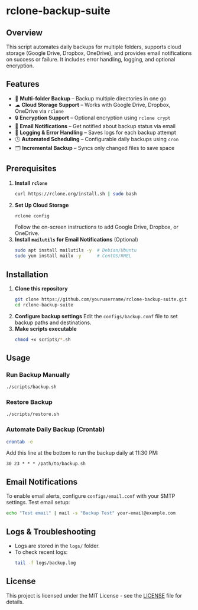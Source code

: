 # rclone-backup-suite

## Overview
This script automates daily backups for multiple folders, supports cloud storage (Google Drive, Dropbox, OneDrive), and provides email notifications on success or failure. It includes error handling, logging, and optional encryption.

## Features
- 📁 **Multi-folder Backup** – Backup multiple directories in one go
- ☁ **Cloud Storage Support** – Works with Google Drive, Dropbox, OneDrive via `rclone`
- 🔒 **Encryption Support** – Optional encryption using `rclone crypt`
- 📧 **Email Notifications** – Get notified about backup status via email
- 📝 **Logging & Error Handling** – Saves logs for each backup attempt
- 🕒 **Automated Scheduling** – Configurable daily backups using `cron`
- 🗂 **Incremental Backup** – Syncs only changed files to save space

## Prerequisites
1. **Install `rclone`**
   ```bash
   curl https://rclone.org/install.sh | sudo bash
   ```
2. **Set Up Cloud Storage**
   ```bash
   rclone config
   ```
   Follow the on-screen instructions to add Google Drive, Dropbox, or OneDrive.
3. **Install `mailutils` for Email Notifications** (Optional)
   ```bash
   sudo apt install mailutils -y  # Debian/Ubuntu
   sudo yum install mailx -y      # CentOS/RHEL
   ```

## Installation
1. **Clone this repository**
   ```bash
   git clone https://github.com/yourusername/rclone-backup-suite.git
   cd rclone-backup-suite
   ```
2. **Configure backup settings**
   Edit the `configs/backup.conf` file to set backup paths and destinations.
3. **Make scripts executable**
   ```bash
   chmod +x scripts/*.sh
   ```

## Usage
### **Run Backup Manually**
```bash
./scripts/backup.sh
```

### **Restore Backup**
```bash
./scripts/restore.sh
```

### **Automate Daily Backup (Crontab)**
```bash
crontab -e
```
Add this line at the bottom to run the backup daily at 11:30 PM:
```
30 23 * * * /path/to/backup.sh
```

## Email Notifications
To enable email alerts, configure `configs/email.conf` with your SMTP settings.
Test email setup:
```bash
echo "Test email" | mail -s "Backup Test" your-email@example.com
```

## Logs & Troubleshooting
- Logs are stored in the `logs/` folder.
- To check recent logs:
  ```bash
  tail -f logs/backup.log
  ```

## License
This project is licensed under the MIT License - see the [LICENSE](LICENSE) file for details.

